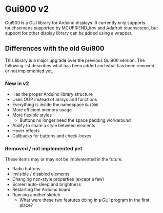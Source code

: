 # Gui900 v2

Gui900 is a GUI library for Arduino displays. It currently only supports touchscreens supported by MCUFRIEND_kbv and Adafruit touchscreen, but support for other display library can be added using a wrapper.

## Differences with the old Gui900

This library is a major upgrade over the previous Gui900 version. The following list describes what has been added and what has been removed or not implemented yet.

### New in v2

- Has the proper Arduino library structure
- Uses OOP instead of arrays and functions
- Everything is inside the namespace `Gui900`
- More efficient memory usage
- More flexible styles
  - Buttons no longer need the space padding workaround
- Ability to share a style between elements
- Hover effects
- Callbacks for buttons and check-boxes

### Removed / not implemented yet

These items may or may not be implemented in the future.

- Radio buttons
- Invisible / disabled elements
- Changing non-style properties (except a few)
- Screen auto-sleep and brightness
- Restarting the Arduino board
- Running another sketch
  - What were these two features doing in a GUI program in the first place?
